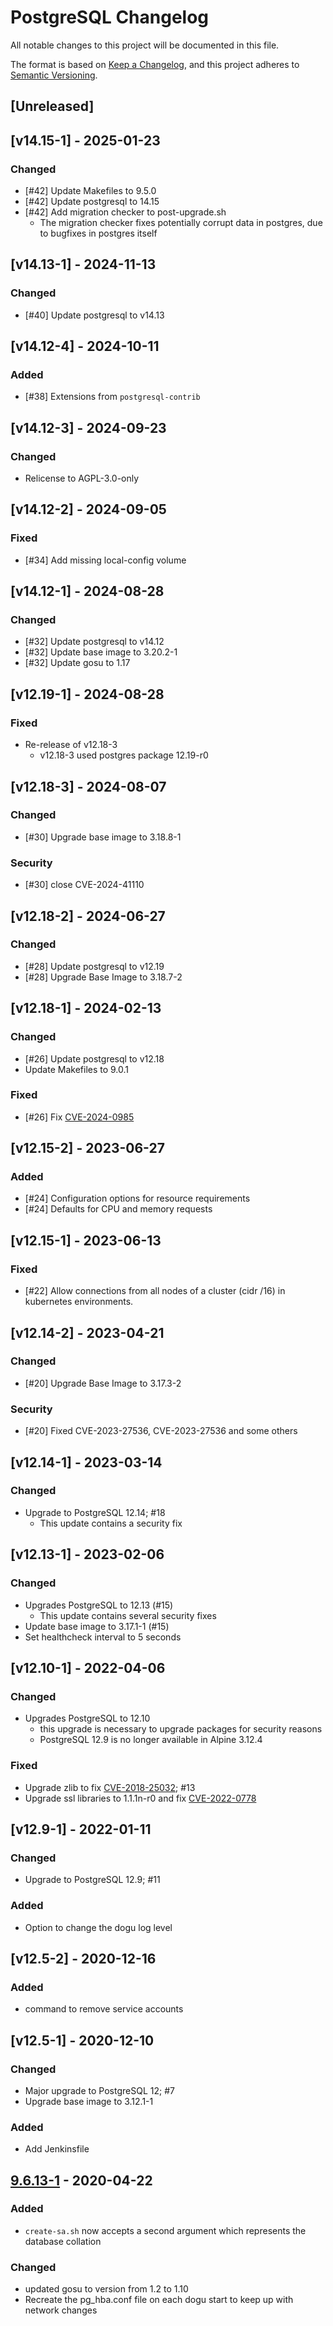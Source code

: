 # PostgreSQL Changelog

All notable changes to this project will be documented in this file.

The format is based on [Keep a Changelog](https://keepachangelog.com/en/1.0.0/),
and this project adheres to [Semantic Versioning](https://semver.org/spec/v2.0.0.html).

## [Unreleased]

## [v14.15-1] - 2025-01-23
### Changed 
- [#42] Update Makefiles to 9.5.0
- [#42] Update postgresql to 14.15
- [#42] Add migration checker to post-upgrade.sh
  - The migration checker fixes potentially corrupt data in postgres, due to bugfixes in postgres itself

## [v14.13-1] - 2024-11-13
### Changed
- [#40] Update postgresql to v14.13

## [v14.12-4] - 2024-10-11
### Added
- [#38] Extensions from `postgresql-contrib`

## [v14.12-3] - 2024-09-23
### Changed
- Relicense to AGPL-3.0-only

## [v14.12-2] - 2024-09-05
### Fixed
- [#34] Add missing local-config volume

## [v14.12-1] - 2024-08-28
### Changed
- [#32] Update postgresql to v14.12
- [#32] Update base image to 3.20.2-1
- [#32] Update gosu to 1.17

## [v12.19-1] - 2024-08-28
### Fixed
- Re-release of v12.18-3
  - v12.18-3 used postgres package 12.19-r0

## [v12.18-3] - 2024-08-07
### Changed
- [#30] Upgrade base image to 3.18.8-1

### Security
- [#30] close CVE-2024-41110

## [v12.18-2] - 2024-06-27
### Changed
- [#28] Update postgresql to v12.19
- [#28] Upgrade Base Image to 3.18.7-2

## [v12.18-1] - 2024-02-13
### Changed
- [#26] Update postgresql to v12.18
- Update Makefiles to 9.0.1

### Fixed
- [#26] Fix [CVE-2024-0985](https://www.postgresql.org/support/security/CVE-2024-0985/)

## [v12.15-2] - 2023-06-27
### Added
- [#24] Configuration options for resource requirements
- [#24] Defaults for CPU and memory requests

## [v12.15-1] - 2023-06-13
### Fixed
- [#22] Allow connections from all nodes of a cluster (cidr /16) in kubernetes environments.

## [v12.14-2] - 2023-04-21
### Changed
- [#20] Upgrade Base Image to 3.17.3-2

### Security
- [#20] Fixed CVE-2023-27536, CVE-2023-27536 and some others

## [v12.14-1] - 2023-03-14
### Changed
- Upgrade to PostgreSQL 12.14; #18
  - This update contains a security fix

## [v12.13-1] - 2023-02-06
### Changed
- Upgrades PostgreSQL to 12.13 (#15)
  - This update contains several security fixes
- Update base image to 3.17.1-1 (#15)
- Set healthcheck interval to 5 seconds

## [v12.10-1] - 2022-04-06
### Changed
- Upgrades PostgreSQL to 12.10
  - this upgrade is necessary to upgrade packages for security reasons
  - PostgreSQL 12.9 is no longer available in Alpine 3.12.4

### Fixed
- Upgrade zlib to fix [CVE-2018-25032](https://security.alpinelinux.org/vuln/CVE-2018-25032); #13
- Upgrade ssl libraries to 1.1.1n-r0 and fix [CVE-2022-0778](https://security.alpinelinux.org/vuln/CVE-2022-0778)

## [v12.9-1] - 2022-01-11
### Changed
- Upgrade to PostgreSQL 12.9; #11

### Added
- Option to change the dogu log level

## [v12.5-2] - 2020-12-16
### Added
- command to remove service accounts

## [v12.5-1] - 2020-12-10
### Changed
- Major upgrade to PostgreSQL 12; #7
- Upgrade base image to 3.12.1-1

### Added
- Add Jenkinsfile

## [9.6.13-1](https://github.com/cloudogu/postgresql/releases/tag/v9.6.13-1) - 2020-04-22
### Added
- `create-sa.sh` now accepts a second argument which represents the database collation

### Changed
- updated gosu to version from 1.2 to 1.10
- Recreate the pg_hba.conf file on each dogu start to keep up with network changes

